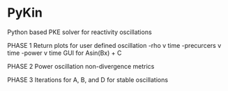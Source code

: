 # PyKin
Python based PKE solver for reactivity oscillations 

PHASE 1
Return plots for user defined oscillation
  -rho v time
  -precurcers v time
  -power v time
GUI for Asin(Bx) + C

PHASE 2
Power oscillation non-divergence metrics

PHASE 3 
Iterations for A, B, and D for stable oscillations
